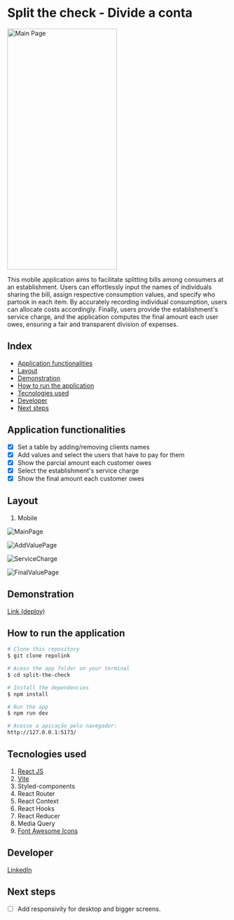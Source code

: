 # Split the check - Divide a conta 

<img src="./src/assets/MainPage-empty.png" alt="Main Page" height=550px width=250>

This mobile application aims to facilitate splitting bills among consumers at an establishment. Users can effortlessly input the names of individuals sharing the bill, assign respective consumption values, and specify who partook in each item. By accurately recording individual consumption, users can allocate costs accordingly. Finally, users provide the establishment's service charge, and the application computes the final amount each user owes, ensuring a fair and transparent division of expenses.

## Index
- <a href="#functionalities">Application functionalities</a>
- <a href="#layout">Layout</a>
- <a href="#demonstration">Demonstration</a>
- <a href="#run">How to run the application</a>
- <a href="#tecnologies-used">Tecnologies used</a>
- <a href="#developer">Developer</a>
- <a href="#next-steps">Next steps</a>

## Application functionalities
 - [x]  Set a table by adding/removing clients names
 - [x]  Add values and select the users that have to pay for them
 - [x]  Show the parcial amount each customer owes
 - [x]  Select the establishment's service charge
 - [x]  Show the final amount each customer owes

## Layout
1. Mobile

![MainPage](./src/assets/MainPage-data.png)

![AddValuePage](./src/assets/AddValuePage-data.png)

![ServiceCharge](./src/assets/ServiceTaxModal.png)

![FinalValuePage](./src/assets/FinalValuePage.png)


## Demonstration

[Link (deploy)](https://divide-a-conta.surge.sh/)



## How to run the application
```bash
# Clone this repository
$ git clone repolink

# Acess the app folder on your terminal
$ cd split-the-check

# Install the dependencies
$ npm install

# Run the app 
$ npm run dev

# Acesse a apicação pelo navegador:
http://127.0.0.1:5173/
```

## Tecnologies used
1. [React JS](https://react.dev/)
2. [Vite](https://vitejs.dev/)
3. Styled-components
4. React Router
5. React Context
6. React Hooks
7. React Reducer
8. Media Query
9. [Font Awesome Icons](https://fontawesome.com/icons)

## Developer
[LinkedIn](https://www.linkedin.com/in/julia-silva-borges/)

## Next steps
 - [ ] Add responsivity for desktop and bigger screens.
